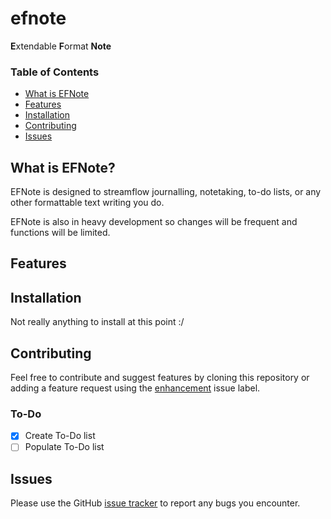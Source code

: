 # efnote

**E**xtendable **F**ormat **Note**

### Table of Contents
* [What is EFNote](#what-is-efnote)
* [Features](#features)
* [Installation](#installation)
* [Contributing](#contributing)
* [Issues](#issues)

## What is EFNote?
EFNote is designed to streamflow journalling, notetaking, to-do lists, or any
other formattable text writing you do.

EFNote is also in heavy development so changes will be frequent and functions
will be limited.

## Features


## Installation

Not really anything to install at this point :/


## Contributing

Feel free to contribute and suggest features by cloning this repository or
adding a feature request using the [enhancement](https://github.com/FARRELLJJOHN/efnote/labels/enhancement) issue label.

### To-Do

 - [x] Create To-Do list
 - [ ] Populate To-Do list

## Issues
Please use the GitHub [issue tracker](https://github.com/FARRELLJJOHN/efnote/issues)
to report any bugs you encounter.